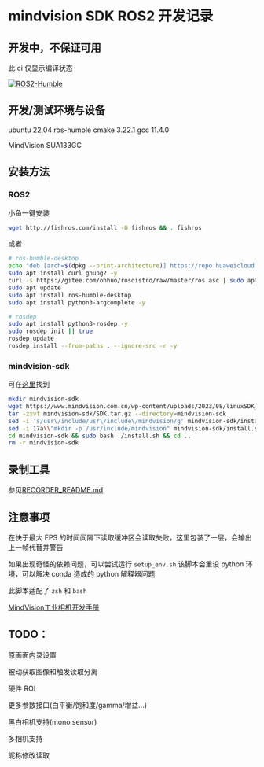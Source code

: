 # mindvision SDK ROS2 开发记录

## 开发中，不保证可用

此 ci 仅显示编译状态

[![ROS2-Humble](https://github.com/marble703/MVSDK_ROS2/actions/workflows/main.yml/badge.svg)](https://github.com/marble703/MVSDK_ROS2/actions/workflows/main.yml)

## 开发/测试环境与设备
ubuntu 22.04
ros-humble
cmake 3.22.1
gcc 11.4.0

MindVision SUA133GC

## 安装方法

### ROS2

小鱼一键安装

```bash
wget http://fishros.com/install -O fishros && . fishros
```

或者

```bash
# ros-humble-desktop
echo "deb [arch=$(dpkg --print-architecture)] https://repo.huaweicloud.com/ros2/ubuntu/ $(lsb_release -cs) main" | sudo tee /etc/apt/sources.list.d/ros2.list > /dev/null
sudo apt install curl gnupg2 -y
curl -s https://gitee.com/ohhuo/rosdistro/raw/master/ros.asc | sudo apt-key add -
sudo apt update    
sudo apt install ros-humble-desktop
sudo apt install python3-argcomplete -y

# rosdep
sudo apt install python3-rosdep -y
sudo rosdep init || true
rosdep update
rosdep install --from-paths . --ignore-src -r -y
```

### mindvision-sdk

可在[这里](https://www.mindvision.com.cn/category/software/sdk-installation-package/)找到

```bash
mkdir mindvision-sdk
wget https://www.mindvision.com.cn/wp-content/uploads/2023/08/linuxSDK_V2.1.0.37.tar.gz -O mindvision-sdk/SDK.tar.gz
tar -zxvf mindvision-sdk/SDK.tar.gz --directory=mindvision-sdk
sed -i 's/usr\/include/usr\/include\/mindvision/g' mindvision-sdk/install.sh
sed -i 17a\\"mkdir -p /usr/include/mindvision" mindvision-sdk/install.sh
cd mindvision-sdk && sudo bash ./install.sh && cd ..
rm -r mindvision-sdk
```

## 录制工具

参见[RECORDER_README.md](./RECORDER_README.md)

## 注意事项

在快于最大 FPS 的时间间隔下读取缓冲区会读取失败，这里包装了一层，会输出上一帧代替并警告

如果出现奇怪的依赖问题，可以尝试运行 `setup_env.sh` 
该脚本会重设 python 环境，可以解决 conda 造成的 python 解释器问题

此脚本适配了 `zsh` 和 `bash`

[MindVision工业相机开发手册](
https://www.mindvision.com.cn/wp-content/uploads/2023/08/MindVision%E5%B7%A5%E4%B8%9A%E7%9B%B8%E6%9C%BA%E5%BC%80%E5%8F%91%E6%89%8B%E5%86%8C.pdf)

## TODO： 

原画面内录设置[](CameraSetDataDirectory/CameraSaveImage)

被动获取图像[](CameraSetCallbackFunction)和触发读取分离

硬件 ROI

更多参数接口(白平衡/饱和度/gamma/增益...)

黑白相机支持(mono sensor)

多相机支持

昵称修改读取